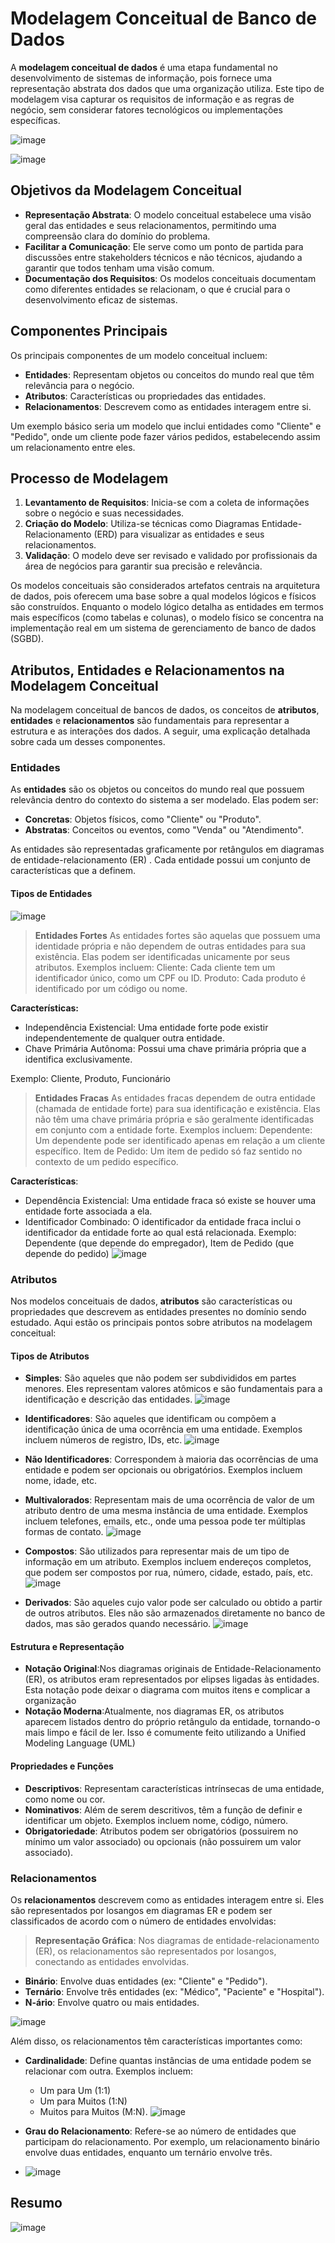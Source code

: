 # Modelagem Conceitual de Banco de Dados

A **modelagem conceitual de dados** é uma etapa fundamental no desenvolvimento de sistemas de informação, pois fornece uma representação abstrata dos dados que uma organização utiliza. 
Este tipo de modelagem visa capturar os requisitos de informação e as regras de negócio, sem considerar fatores tecnológicos ou implementações específicas.

![image](https://github.com/user-attachments/assets/3d354c60-2e8b-4f60-b52d-2dd3a6618946)

![image](https://github.com/user-attachments/assets/29ddb435-ad55-4e18-8ad5-6ae92aba2a25)



## Objetivos da Modelagem Conceitual

- **Representação Abstrata**: O modelo conceitual estabelece uma visão geral das entidades e seus relacionamentos, permitindo uma compreensão clara do domínio do problema.
- **Facilitar a Comunicação**: Ele serve como um ponto de partida para discussões entre stakeholders técnicos e não técnicos, ajudando a garantir que todos tenham uma visão comum.
- **Documentação dos Requisitos**: Os modelos conceituais documentam como diferentes entidades se relacionam, o que é crucial para o desenvolvimento eficaz de sistemas.

## Componentes Principais

Os principais componentes de um modelo conceitual incluem:

- **Entidades**: Representam objetos ou conceitos do mundo real que têm relevância para o negócio.
- **Atributos**: Características ou propriedades das entidades.
- **Relacionamentos**: Descrevem como as entidades interagem entre si.

Um exemplo básico seria um modelo que inclui entidades como "Cliente" e "Pedido", onde um cliente pode fazer vários pedidos, estabelecendo assim um relacionamento entre eles.

## Processo de Modelagem

1. **Levantamento de Requisitos**: Inicia-se com a coleta de informações sobre o negócio e suas necessidades.
2. **Criação do Modelo**: Utiliza-se técnicas como Diagramas Entidade-Relacionamento (ERD) para visualizar as entidades e seus relacionamentos.
3. **Validação**: O modelo deve ser revisado e validado por profissionais da área de negócios para garantir sua precisão e relevância.

Os modelos conceituais são considerados artefatos centrais na arquitetura de dados, pois oferecem uma base sobre a qual modelos lógicos e físicos são construídos. 
Enquanto o modelo lógico detalha as entidades em termos mais específicos (como tabelas e colunas), o modelo físico se concentra na implementação real em um sistema de gerenciamento de banco de dados (SGBD).

## Atributos, Entidades e Relacionamentos na Modelagem Conceitual

Na modelagem conceitual de bancos de dados, os conceitos de **atributos**, **entidades** e **relacionamentos** são fundamentais para representar a estrutura e as interações dos dados. 
A seguir, uma explicação detalhada sobre cada um desses componentes.

### Entidades

As **entidades** são os objetos ou conceitos do mundo real que possuem relevância dentro do contexto do sistema a ser modelado. Elas podem ser:

- **Concretas**: Objetos físicos, como "Cliente" ou "Produto".
- **Abstratas**: Conceitos ou eventos, como "Venda" ou "Atendimento".

As entidades são representadas graficamente por retângulos em diagramas de entidade-relacionamento (ER) . Cada entidade possui um conjunto de características que a definem.

#### **Tipos de Entidades**

![image](https://github.com/user-attachments/assets/2d65ce36-4328-41c8-913c-12f3ba22dfde)

> **Entidades Fortes**
As entidades fortes são aquelas que possuem uma identidade própria e não dependem de outras entidades para sua existência. Elas podem ser identificadas unicamente por seus atributos. Exemplos incluem:
Cliente: Cada cliente tem um identificador único, como um CPF ou ID.
Produto: Cada produto é identificado por um código ou nome.

**Características:**
- Independência Existencial: Uma entidade forte pode existir independentemente de qualquer outra entidade.
- Chave Primária Autônoma: Possui uma chave primária própria que a identifica exclusivamente.

Exemplo: Cliente, Produto, Funcionário


> **Entidades Fracas**
As entidades fracas dependem de outra entidade (chamada de entidade forte) para sua identificação e existência. Elas não têm uma chave primária própria e são geralmente identificadas em conjunto com a entidade forte. Exemplos incluem:
Dependente: Um dependente pode ser identificado apenas em relação a um cliente específico.
Item de Pedido: Um item de pedido só faz sentido no contexto de um pedido específico.

**Características**:
- Dependência Existencial: Uma entidade fraca só existe se houver uma entidade forte associada a ela.
- Identificador Combinado: O identificador da entidade fraca inclui o identificador da entidade forte ao qual está relacionada.
Exemplo: Dependente (que depende do empregador), Item de Pedido (que depende do pedido)
![image](https://github.com/user-attachments/assets/ef68b09d-e8b7-4208-ab5f-59cf4d0de3ce)



### Atributos

Nos modelos conceituais de dados, **atributos** são características ou propriedades que descrevem as entidades presentes no domínio sendo estudado. Aqui estão os principais pontos sobre atributos na modelagem conceitual:

#### **Tipos de Atributos**
- **Simples**: São aqueles que não podem ser subdivididos em partes menores. Eles representam valores atômicos e são fundamentais para a identificação e descrição das entidades.
  ![image](https://github.com/user-attachments/assets/d1b6fd86-6cd7-4164-ac9d-673ad3c920d3)

- **Identificadores**: São aqueles que identificam ou compõem a identificação única de uma ocorrência em uma entidade. Exemplos incluem números de registro, IDs, etc.
  ![image](https://github.com/user-attachments/assets/43b0e7a0-03aa-4c24-856a-26b7edf45d57)

- **Não Identificadores**: Correspondem à maioria das ocorrências de uma entidade e podem ser opcionais ou obrigatórios. Exemplos incluem nome, idade, etc.
- **Multivalorados**: Representam mais de uma ocorrência de valor de um atributo dentro de uma mesma instância de uma entidade. Exemplos incluem telefones, emails, etc., onde uma pessoa pode ter múltiplas formas de contato.
   ![image](https://github.com/user-attachments/assets/f043d290-8211-4772-b1e3-e28a8068acf3)

- **Compostos**: São utilizados para representar mais de um tipo de informação em um atributo. Exemplos incluem endereços completos, que podem ser compostos por rua, número, cidade, estado, país, etc.
  ![image](https://github.com/user-attachments/assets/c9d5411e-c2ca-4072-b5d6-a0e5ef48fee2)

- **Derivados**: São aqueles cujo valor pode ser calculado ou obtido a partir de outros atributos. Eles não são armazenados diretamente no banco de dados, mas são gerados quando necessário.
  ![image](https://github.com/user-attachments/assets/e57e4a46-0db2-496e-83df-3ce28233fd37)


#### Estrutura e Representação

- **Notação Original**:Nos diagramas originais de Entidade-Relacionamento (ER), os atributos eram representados por elipses ligadas às entidades. Esta notação pode deixar o diagrama com muitos itens e complicar a organização
- **Notação Moderna**:Atualmente, nos diagramas ER, os atributos aparecem listados dentro do próprio retângulo da entidade, tornando-o mais limpo e fácil de ler. Isso é comumente feito utilizando a Unified Modeling Language (UML)

#### Propriedades e Funções

- **Descriptivos**: Representam características intrínsecas de uma entidade, como nome ou cor.
- **Nominativos**: Além de serem descritivos, têm a função de definir e identificar um objeto. Exemplos incluem nome, código, número.
- **Obrigatoriedade**: Atributos podem ser obrigatórios (possuirem no mínimo um valor associado) ou opcionais (não possuirem um valor associado).
  
### Relacionamentos

Os **relacionamentos** descrevem como as entidades interagem entre si. Eles são representados por losangos em diagramas ER e podem ser classificados de acordo com o número de entidades envolvidas:

> **Representação Gráfica**:
Nos diagramas de entidade-relacionamento (ER), os relacionamentos são representados por losangos, conectando as entidades envolvidas.

- **Binário**: Envolve duas entidades (ex: "Cliente" e "Pedido").
- **Ternário**: Envolve três entidades (ex: "Médico", "Paciente" e "Hospital").
- **N-ário**: Envolve quatro ou mais entidades.

![image](https://github.com/user-attachments/assets/760a4fcb-f676-4a58-ab0b-aa8165c6bed3)


Além disso, os relacionamentos têm características importantes como:

- **Cardinalidade**: Define quantas instâncias de uma entidade podem se relacionar com outra. Exemplos incluem:
  - Um para Um (1:1)
  - Um para Muitos (1:N)
  - Muitos para Muitos (M:N).
 ![image](https://github.com/user-attachments/assets/af49a3c0-d7f3-4e45-a5fb-b7c36b823771)

- **Grau do Relacionamento**: Refere-se ao número de entidades que participam do relacionamento. Por exemplo, um relacionamento binário envolve duas entidades, enquanto um ternário envolve três.
- ![image](https://github.com/user-attachments/assets/7d240476-8e0d-4f24-8a01-688239877776)


## Resumo

![image](https://github.com/user-attachments/assets/78cc3b8b-e2d2-4da9-93ba-f03a0e80ac80)
